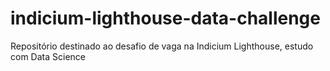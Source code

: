 # indicium-lighthouse-data-challenge
Repositório destinado ao desafio de vaga na Indicium Lighthouse, estudo com Data Science

